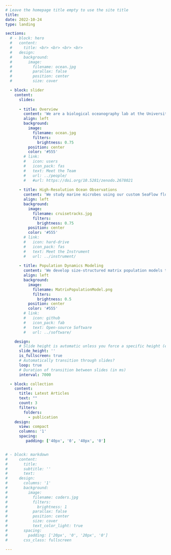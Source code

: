```yaml
---
# Leave the homepage title empty to use the site title
title:
date: 2022-10-24
type: landing

sections:
  # - block: hero
  #   content:
  #     title: <br> <br> <br> <br>
  #   design:
  #     background:
  #       image:
  #         filename: ocean.jpg
  #         parallax: false
  #         position: center
  #         size: cover

  - block: slider
    content:
      slides:
      
      - title: Overview
        content: 'We are a biological oceanography lab at the University of Washington. Our work combines high-resolution ocean observations and statistical modeling to reveal how environmental changes affect the growth of marine microbial communities, helping us understand their role in marine ecosystems and global carbon cycling.'
        align: left
        background:
          image:
            filename: ocean.jpg
            filters:
              brightness: 0.75
          position: center
          color: '#555'
        # link:
        #   icon: users
        #   icon_pack: fas
        #   text: Meet the Team
        #   url: ../people/
        #   #url: https://doi.org/10.5281/zenodo.2678021
          
      - title: High-Resolution Ocean Observations
        content: 'We study marine microbes using our custom SeaFlow flow cytometer that provides continuous, real-time observations of phytoplankton. Over more than a decade, we have collected 800 billion single-cell measurements across nearly six global circumnavigations.'
        align: left
        background:
          image:
            filename: cruisetracks.jpg
            filters:
              brightness: 0.75
          position: center
          color: '#555'
        # link:
        #   icon: hard-drive
        #   icon_pack: fas
        #   text: Meet the Instrument
        #   url: ../instrument/
          
      - title: Population Dynamics Modeling
        content: 'We develop size-structured matrix population models to extract biological rates from SeaFlow time series data. By linking these rates to environmental conditions, we reveal how factors like temperature, nutrients, and light control phytoplankton communities across ocean regions.'
        align: left
        background:
          image:
            filename: MatrixPopulationModel.png
            filters:
              brightness: 0.5
          position: center
          color: '#555'
        # link:
        #   icon: github
        #   icon_pack: fab
        #   text: Open-source Software
        #   url: ../software/

    design:
      # Slide height is automatic unless you force a specific height (e.g. '400px')
      slide_height: ''
      is_fullscreen: true
      # Automatically transition through slides?
      loop: true
      # Duration of transition between slides (in ms)
      interval: 7000

  - block: collection
    content:
      title: Latest Articles
      text: ""
      count: 3
      filters:
        folders:
          - publication
    design:
      view: compact
      columns: '1'
      spacing:
         padding: ['40px', '0', '40px', '0']


# - block: markdown
#     content:
#       title:
#       subtitle: ''
#       text:
#     design:
#       columns: '1'
#       background:
#         image: 
#           filename: coders.jpg
#           filters:
#             brightness: 1
#           parallax: false
#           position: center
#           size: cover
#           text_color_light: true
#       spacing:
#         padding: ['20px', '0', '20px', '0']
#       css_class: fullscreen

---
```

